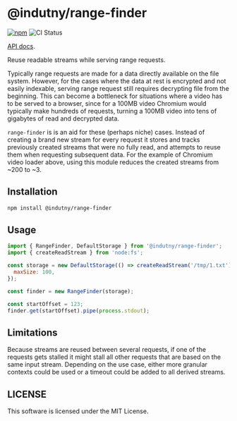 # @indutny/range-finder

[![npm](https://img.shields.io/npm/v/@indutny/range-finder)](https://www.npmjs.com/package/@indutny/range-finder)
![CI Status](https://github.com/indutny/range-finder/actions/workflows/test.yml/badge.svg)

[API docs](https://indutny.github.io/range-finder).

Reuse readable streams while serving range requests.

Typically range requests are made for a data directly available on the file
system. However, for the cases where the data at rest is encrypted and not
easily indexable, serving range request still requires decrypting file from the
beginning. This can become a bottleneck for situations where a video has to be
served to a browser, since for a 100MB video Chromium would typically make
hundreds of requests, turning a 100MB video into tens of gigabytes of read and
decrypted data.

`range-finder` is is an aid for these (perhaps niche) cases. Instead of creating
a brand new stream for every request it stores and tracks previously created
streams that were no fully read, and attempts to reuse them when requesting
subsequent data. For the example of Chromium video loader above, using this
module reduces the created streams from ~200 to ~3.

## Installation

```sh
npm install @indutny/range-finder
```

## Usage

```js
import { RangeFinder, DefaultStorage } from '@indutny/range-finder';
import { createReadStream } from 'node:fs';

const storage = new DefaultStorage(() => createReadStream('/tmp/1.txt'), {
  maxSize: 100,
});

const finder = new RangeFinder(storage);

const startOffset = 123;
finder.get(startOffset).pipe(process.stdout);
```

## Limitations

Because streams are reused between several requests, if one of the requests
gets stalled it might stall all other requests that are based on the same input
stream. Depending on the use case, either more granular contexts could be used
or a timeout could be added to all derived streams.

## LICENSE

This software is licensed under the MIT License.
